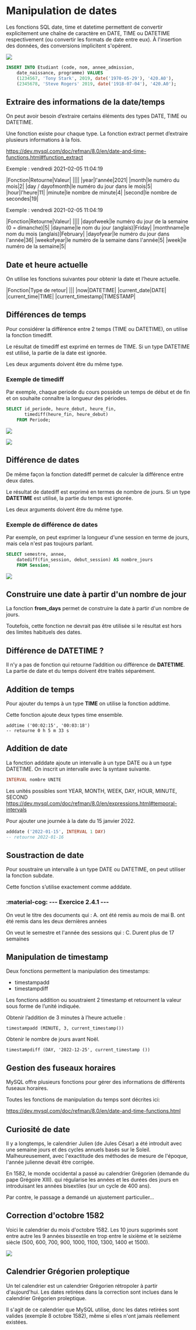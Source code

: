 # Manipulation de dates

Les fonctions SQL date, time et datetime permettent de convertir explicitement une chaîne de caractère en DATE, TIME ou DATETIME respectivement (ou convertir les formats de date entre eux). À l'insertion des données, des conversions implicitent s'opèrent.

![](images/2_etudiant.png)

```sql
INSERT INTO Etudiant (code, nom, annee_admission, 
    date_naissance, programme) VALUES
    (1234567, 'Tony Stark', 2019, date('1970-05-29'), '420.A0'),
    (2345678, 'Steve Rogers' 2019, date('1918-07-04'), '420.A0');
```

## Extraire des informations de la date/temps

On peut avoir besoin d’extraire certains éléments des types DATE, TIME ou DATETIME.

Une fonction existe pour chaque type. La fonction extract permet d’extraire plusieurs informations à la fois.

https://dev.mysql.com/doc/refman/8.0/en/date-and-time-functions.html#function_extract

Exemple : vendredi 2021-02-05 11:04:19

|Fonction|Retourne|Valeur|
||||
|year|l'année|2021|
|month|le numéro du mois|2|
|day / dayofmonth|le numéro du jour dans le mois|5|
|hour|l'heure|11|
|minute|le nombre de minute|4|
|second|le nombre de secondes|19|

Exemple : vendredi 2021-02-05 11:04:19

|Fonction|Retourne|Valeur|
||||
|dayofweek|le numéro du jour de la semaine (0 = dimanche)|5|
|dayname|le nom du jour (anglais)|Friday|
|monthname|le nom du mois (anglais)|February|
|dayofyear|le numéro du jour dans l'année|36|
|weekofyear|le numéro de la semaine dans l'année|5|
|week|le numéro de la semaine|5|

## Date et heure actuelle

On utilise les fonctions suivantes pour obtenir la date et l’heure actuelle.

|Fonction|Type de retour|
|||
|now|DATETIME|
|current_date|DATE|
|current_time|TIME|
|current_timestamp|TIMESTAMP|

## Différences de temps

Pour considérer la différence entre 2 temps (TIME ou DATETIME), on utilise la fonction timediff.

Le résultat de timediff est exprimé en termes de TIME. Si un type DATETIME est utilisé, la partie de la date est ignorée.

Les deux arguments doivent être du même type.

### Exemple de timediff

Par exemple, chaque periode du cours possède un temps de début et de fin et on souhaite connaître la longueur des périodes.

```sql
SELECT id_periode, heure_debut, heure_fin, 
       timediff(heure_fin, heure_debut) 
    FROM Periode; 
```

![](images/2_resultat_timediff.png)

![](images/2_periode.png)

## Différence de dates

De même façon la fonction datediff permet de calculer la différence entre deux dates.

Le résultat de datediff est exprimé en termes de nombre de jours. Si un type **DATETIME** est utilisé, la partie du temps est ignorée.

Les deux arguments doivent être du même type.

### Exemple de différence de dates

Par exemple, on peut exprimer la longueur d'une session en terme de jours, mais cela n'est pas toujours parlant.

```sql
SELECT semestre, annee, 
    datediff(fin_session, debut_session) AS nombre_jours 
    FROM Session;
```

![](images/2_duree_session.png)

## Construire une date à partir d'un nombre de jour

La fonction **from_days** permet de construire la date à partir d'un nombre de jours.

Toutefois, cette fonction ne devrait pas être utilisée si le résultat est hors des limites habituels des dates.

## Différence de DATETIME ?

Il n’y a pas de fonction qui retourne l’addition ou différence de **DATETIME**. La partie de date et du temps doivent être traités séparément.

## Addition de temps

Pour ajouter du temps à un type **TIME** on utilise la fonction addtime.

Cette fonction ajoute deux types time ensemble.

```mysql
addtime ('00:02:15', '00:03:18') 
-- retourne 0 h 5 m 33 s
```

## Addition de date

La fonction adddate ajoute un intervalle à un type DATE ou à un type DATETIME. On inscrit un intervalle avec la syntaxe suivante.

```sql
INTERVAL nombre UNITE
```

Les unités possibles sont YEAR, MONTH, WEEK, DAY, HOUR, MINUTE, SECOND 
https://dev.mysql.com/doc/refman/8.0/en/expressions.html#temporal-intervals

Pour ajouter une journée à la date du 15 janvier 2022.

```sql
adddate ('2022-01-15', INTERVAL 1 DAY) 
-- retourne 2022-01-16
```

## Soustraction de date

Pour soustraire un intervalle à un type DATE ou DATETIME, on peut utiliser la fonction subdate.

Cette fonction s’utilise exactement comme adddate.

### :material-cog: --- Exercice 2.4.1 ---

On veut le titre des documents qui :
A. ont été remis au mois de mai
B. ont été remis dans les deux dernières années

On veut le semestre et l'année des sessions qui :
C. Durent plus de 17 semaines

## Manipulation de timestamp

Deux fonctions permettent la manipulation des timestamps:

- timestampadd
- timestampdiff

Les fonctions addition ou soustraient 2 timestamp et retournent la valeur sous forme de l’unité indiquée.

Obtenir l’addition de 3 minutes à l’heure actuelle :

```mysql
timestampadd (MINUTE, 3, current_timestamp())
```

Obtenir le nombre de jours avant Noël.

```mysql
timestampdiff (DAY, '2022-12-25', current_timestamp ())
```

## Gestion des fuseaux horaires

MySQL offre plusieurs fonctions pour gérer des informations de différents fuseaux horaires.

Toutes les fonctions de manipulation du temps sont décrites ici:

https://dev.mysql.com/doc/refman/8.0/en/date-and-time-functions.html

## Curiosité de date

Il y a longtemps, le calendrier Julien (de Jules César) a été introduit avec une semaine  jours et des cycles annuels basés sur le Soleil. Malheureusement, avec l'exactitude des méthodes de mesure de l'époque, l'année julienne devait être corrigée.

En 1582, le monde occidental a passé au calendrier Grégorien (demande du pape Grégoire XIII). qui régularise les années et les durées des jours en introduisant les années bisextiles (sur un cycle de 400 ans).

Par contre, le passage a demandé un ajustement particulier...

## Correction d'octobre 1582

Voici le calendrier du mois d'octobre 1582. Les 10 jours supprimés sont entre autre les 9 années bissextile en trop entre le sixième et le seizième siècle (500, 600, 700, 900, 1000, 1100, 1300, 1400 et 1500). 

![](images/2_julien_gregorien.png)

## Calendrier Grégorien proleptique

Un tel calendrier est un calendrier Grégorien rétropoler à partir d'aujourd'hui. Les dates retirées dans la correction sont inclues dans le calendrier Grégorien proleptique. 

Il s'agit de ce calendrier que MySQL utilise, donc les dates retirées sont valides (exemple 8 octobre 1582), même si elles n'ont jamais réellement existées. 